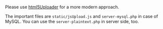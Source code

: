 Please use [html5Uploader](https://github.com/filad/html5Uploader) for a more modern approach.

The important files are `static/jsUpload.js` and `server-mysql.php` in case of MySQL. 
You can use the `server-plaintext.php` in server side, too.
